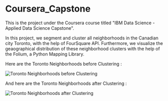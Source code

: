 # Coursera_Capstone
This is the project under the Coursera course titled "IBM Data Science - Applied Data Science Capstone".

In this project, we segment and cluster all neighborhoods in the Canadian city Toronto, with the help of FourSquare API. Furthermore, we visualize the geaographical distribution of these neighborhood clusters with the help of the Folium, a Python Mapping Library.

Here are the Toronto Neighborhoods before Clustering :

![Toronto Neighborhoods before Clustering](https://user-images.githubusercontent.com/48560818/129450042-541fe921-f742-48e5-a746-e7220ff7e325.jpg)

And here are the Toronto Neighborhoods after Clustering :

![Toronto Neighborhoods after Clustering](https://user-images.githubusercontent.com/48560818/129450557-24c394fc-3939-4bcb-acf6-a08229e1a426.jpg)





